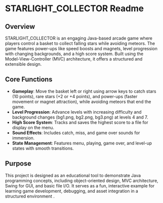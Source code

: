 # STARLIGHT_COLLECTOR Readme

## Overview
STARLIGHT_COLLECTOR is an engaging Java-based arcade game where players control a basket to collect falling stars while avoiding meteors. The game features power-ups like speed boosts and magnets, level progression with changing backgrounds, and a high score system. Built using the Model-View-Controller (MVC) architecture, it offers a structured and extensible design.

## Core Functions
- **Gameplay**: Move the basket left or right using arrow keys to catch stars (10 points), rare stars (+2 or +4 points), and power-ups (faster movement or magnet attraction), while avoiding meteors that end the game.
- **Level Progression**: Advance levels with increasing difficulty and background changes (bg1.png, bg2.png, bg3.png) at levels 4 and 7.
- **High Score System**: Tracks and saves the highest score to a file for display on the menu.
- **Sound Effects**: Includes catch, miss, and game over sounds for immersion.
- **State Management**: Features menu, playing, game over, and level-up states with smooth transitions.

## Purpose
This project is designed as an educational tool to demonstrate Java programming concepts, including object-oriented design, MVC architecture, Swing for GUI, and basic file I/O. It serves as a fun, interactive example for learning game development, debugging, and asset integration in a structured environment .
